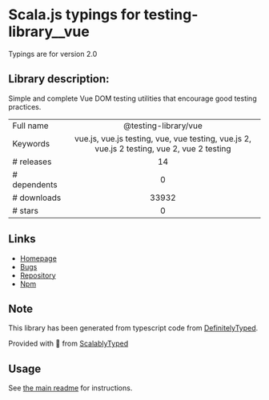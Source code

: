 
# Scala.js typings for testing-library__vue

Typings are for version 2.0

## Library description:
Simple and complete Vue DOM testing utilities that encourage good testing practices.

|                    |                 |
| ------------------ | :-------------: |
| Full name          | @testing-library/vue |
| Keywords           | vue.js, vue.js testing, vue, vue testing, vue.js 2, vue.js 2 testing, vue 2, vue 2 testing |
| # releases         | 14 |
| # dependents       | 0 |
| # downloads        | 33932 |
| # stars            | 0 |

## Links
- [Homepage](https://github.com/testing-library/vue-testing-library#readme)
- [Bugs](https://github.com/testing-library/vue-testing-library/issues)
- [Repository](https://github.com/testing-library/vue-testing-library)
- [Npm](https://www.npmjs.com/package/%40testing-library%2Fvue)
    


## Note
This library has been generated from typescript code from [DefinitelyTyped](https://definitelytyped.org).

Provided with :purple_heart: from [ScalablyTyped](https://github.com/oyvindberg/ScalablyTyped)

## Usage
See [the main readme](../../readme.md) for instructions.


